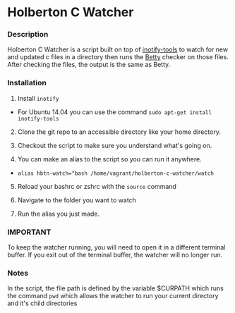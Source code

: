 # Holberton C Watcher
### Description
Holberton C Watcher is a script built on top of [inotify-tools](https://github.com/rvoicilas/inotify-tools/) to watch for new and updated c files in a directory then runs the [Betty](https://github.com/holbertonschool/Betty) checker on those files. After checking the files, the output is the same as Betty.

### Installation
1) Install `inotify`
-   For Ubuntu 14.04 you can use the command `sudo apt-get install inotify-tools`

2) Clone the git repo to an accessible directory like your home directory.

3) Checkout the script to make sure you understand what's going on.

4) You can make an alias to the script so you can run it anywhere.
-   `alias hbtn-watch="bash /home/vagrant/holberton-c-watcher/watch`

5) Reload your bashrc or zshrc with the `source` command

6) Navigate to the folder you want to watch

7) Run the alias you just made.

### IMPORTANT
To keep the watcher running, you will need to open it in a different terminal buffer. If you exit out of the terminal buffer, the watcher will no longer run.

### Notes
In the script, the file path is defined by the variable $CURPATH which runs the command `pwd` which allows the watcher to run your current directory and it's child directories
